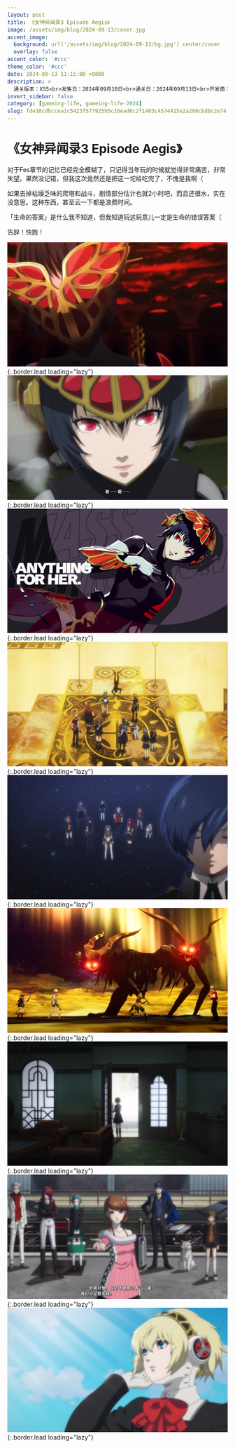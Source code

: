 ```yaml
---
layout: post
title: 《女神异闻录3 Episode Aegis》
image: /assets/img/blog/2024-09-13/cover.jpg
accent_image: 
  background: url('/assets/img/blog/2024-09-13/bg.jpg') center/cover
  overlay: false
accent_color: '#ccc'
theme_color: '#ccc'
date: 2024-09-13 11:15:00 +0800
description: >
  通关版本：XSS<br>发售日：2024年09月10日<br>通关日：2024年09月13日<br>开发商：ATLUS<br>发行商：SEGA
invert_sidebar: false
category: [gameing-life, gameing-life-2024]
slug: fde10cdbccea1c5423f577925b5c10ead6c2f1403c4574415e2a288cbd8c2e74
---
```


# 《女神异闻录3 Episode Aegis》

对于Fes章节的记忆已经完全模糊了，只记得当年玩的时候就觉得非常痛苦，非常失望。果然没记错，但我这次竟然还是把这一坨给吃完了，不愧是我啊（

如果去掉枯燥乏味的爬塔和战斗，剧情部分估计也就2小时吧，而且还很水，实在没意思。这种东西，甚至云一下都是浪费时间。

「生命的答案」是什么我不知道，但我知道玩这玩意儿一定是生命的错误答案（

告辞！快跑！

![](/assets/img/blog/2024-09-13/1.jpg){:.border.lead loading="lazy"}
![](/assets/img/blog/2024-09-13/2.jpg){:.border.lead loading="lazy"}
![](/assets/img/blog/2024-09-13/3.jpg){:.border.lead loading="lazy"}
![](/assets/img/blog/2024-09-13/4.jpg){:.border.lead loading="lazy"}
![](/assets/img/blog/2024-09-13/5.jpg){:.border.lead loading="lazy"}
![](/assets/img/blog/2024-09-13/6.jpg){:.border.lead loading="lazy"}
![](/assets/img/blog/2024-09-13/7.jpg){:.border.lead loading="lazy"}
![](/assets/img/blog/2024-09-13/8.jpg){:.border.lead loading="lazy"}
![](/assets/img/blog/2024-09-13/9.jpg){:.border.lead loading="lazy"}
